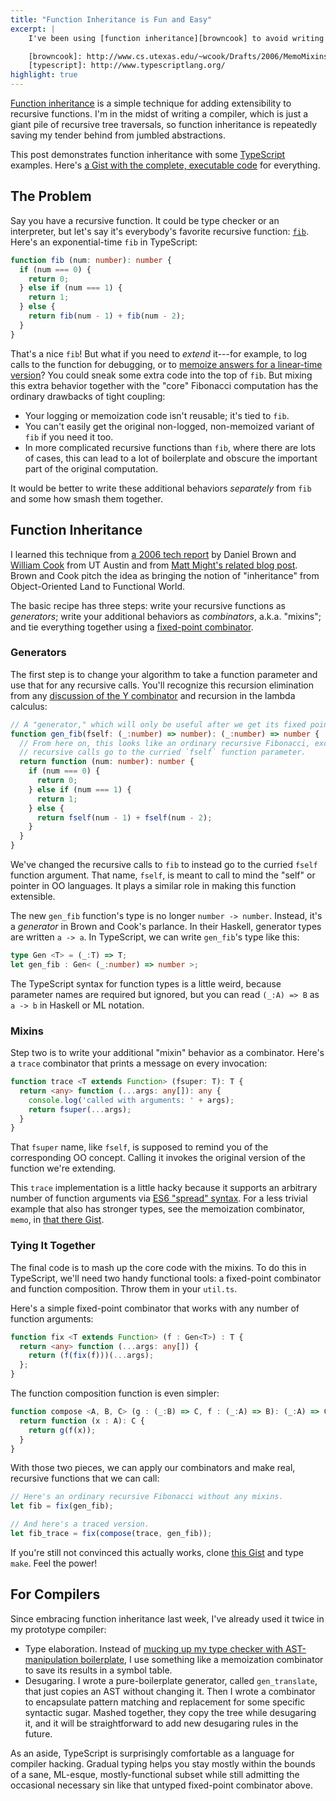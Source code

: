 ```yaml
---
title: "Function Inheritance is Fun and Easy"
excerpt: |
    I've been using [function inheritance][browncook] to avoid writing boring boilerplate in a compiler project. Here, I demonstrate the technique with some examples written in [TypeScript][].

    [browncook]: http://www.cs.utexas.edu/~wcook/Drafts/2006/MemoMixins.pdf
    [typescript]: http://www.typescriptlang.org/
highlight: true
---
```

[Function inheritance][browncook] is a simple technique for adding extensibility to recursive functions. I'm in the midst of writing a compiler, which is just a giant pile of recursive tree traversals, so function inheritance is repeatedly saving my tender behind from jumbled abstractions.

This post demonstrates function inheritance with some [TypeScript][] examples. Here's [a Gist with the complete, executable code][gist] for everything.

[gist]: https://gist.github.com/sampsyo/7f1fa4f2ebc10088a7d6

## The Problem

Say you have a recursive function. It could be type checker or an interpreter, but let's say it's everybody's favorite recursive function: [`fib`][fibonacci]. Here's an exponential-time `fib` in TypeScript:

```ts
function fib (num: number): number {
  if (num === 0) {
    return 0;
  } else if (num === 1) {
    return 1;
  } else {
    return fib(num - 1) + fib(num - 2);
  }
}
```

That's a nice `fib`! But what if you need to *extend* it---for example, to log calls to the function for debugging, or to [memoize answers for a linear-time version][might]? You could sneak some extra code into the top of `fib`. But mixing this extra behavior together with the "core" Fibonacci computation has the ordinary drawbacks of tight coupling:

* Your logging or memoization code isn't reusable; it's tied to `fib`.
* You can't easily get the original non-logged, non-memoized variant of `fib` if you need it too.
* In more complicated recursive functions than `fib`, where there are lots of cases, this can lead to a lot of boilerplate and obscure the important part of the original computation.

It would be better to write these additional behaviors *separately* from `fib` and some how smash them together.

[might]: http://matt.might.net/articles/implementation-of-recursive-fixed-point-y-combinator-in-javascript-for-memoization/

## Function Inheritance

I learned this technique from [a 2006 tech report][browncook] by Daniel Brown and [William Cook][] from UT Austin and from [Matt Might's related blog post][might]. Brown and Cook pitch the idea as bringing the notion of "inheritance" from Object-Oriented Land to Functional World.

The basic recipe has three steps: write your recursive functions as *generators*; write your additional behaviors as *combinators*, a.k.a. "mixins"; and tie everything together using a [fixed-point combinator][fpc].

[william cook]: http://www.cs.utexas.edu/~wcook/

### Generators

The first step is to change your algorithm to take a function parameter and use that for any recursive calls. You'll recognize this recursion elimination from any [discussion of the Y combinator][ycintro] and recursion in the lambda calculus:

```ts
// A "generator," which will only be useful after we get its fixed point later.
function gen_fib(fself: (_:number) => number): (_:number) => number {
  // From here on, this looks like an ordinary recursive Fibonacci, except
  // recursive calls go to the curried `fself` function parameter.
  return function (num: number): number {
    if (num === 0) {
      return 0;
    } else if (num === 1) {
      return 1;
    } else {
      return fself(num - 1) + fself(num - 2);
    }
  }
}
```

We've changed the recursive calls to `fib` to instead go to the curried `fself` function argument. That name, `fself`, is meant to call to mind the "self" or pointer in OO languages. It plays a similar role in making this function extensible.

The new `gen_fib` function's type is no longer `number -> number`. Instead, it's a *generator* in Brown and Cook's parlance. In their Haskell, generator types are written `a -> a`. In TypeScript, we can write `gen_fib`'s type like this:

```ts
type Gen <T> = (_:T) => T;
let gen_fib : Gen< (_:number) => number >;
```

The TypeScript syntax for function types is a little weird, because parameter names are required but ignored, but you can read `(_:A) => B` as `a -> b` in Haskell or ML notation.

### Mixins

Step two is to write your additional "mixin" behavior as a combinator. Here's a `trace` combinator that prints a message on every invocation:

```ts
function trace <T extends Function> (fsuper: T): T {
  return <any> function (...args: any[]): any {
    console.log('called with arguments: ' + args);
    return fsuper(...args);
  }
}
```

That `fsuper` name, like `fself`, is supposed to remind you of the corresponding OO concept. Calling it invokes the original version of the function we're extending.

This `trace` implementation is a little hacky because it supports an arbitrary number of function arguments via [ES6 "spread" syntax][spread]. For a less trivial example that also has stronger types, see the memoization combinator, `memo`, in [that there Gist][gist].

[spread]: http://wiki.ecmascript.org/doku.php?id=harmony:spread

### Tying It Together

The final code is to mash up the core code with the mixins. To do this in TypeScript, we'll need two handy functional tools: a fixed-point combinator and function composition. Throw them in your `util.ts`.

Here's a simple fixed-point combinator that works with any number of function arguments:

```ts
function fix <T extends Function> (f : Gen<T>) : T {
  return <any> function (...args: any[]) {
    return (f(fix(f)))(...args);
  };
}
```

The function composition function is even simpler:

```ts
function compose <A, B, C> (g : (_:B) => C, f : (_:A) => B): (_:A) => C {
  return function (x : A): C {
    return g(f(x));
  }
}
```

With those two pieces, we can apply our combinators and make real, recursive functions that we can call:

```ts
// Here's an ordinary recursive Fibonacci without any mixins.
let fib = fix(gen_fib);

// And here's a traced version.
let fib_trace = fix(compose(trace, gen_fib));
```

If you're still not convinced this actually works, clone [this Gist][gist] and type `make`. Feel the power!

[fpc]: https://en.wikipedia.org/wiki/Fixed-point_combinator
[browncook]: http://www.cs.utexas.edu/~wcook/Drafts/2006/MemoMixins.pdf
[ycintro]: http://mvanier.livejournal.com/2897.html
[typescript]: http://www.typescriptlang.org/
[fibonacci]: https://en.wikipedia.org/wiki/Fibonacci_number

## For Compilers

Since embracing function inheritance last week, I've already used it twice in my prototype compiler:

* Type elaboration. Instead of [mucking up my type checker with AST-manipulation boilerplate][soq], I use something like a memoization combinator to save its results in a symbol table.
* Desugaring. I wrote a pure-boilerplate generator, called `gen_translate`, that just copies an AST without changing it. Then I wrote a combinator to encapsulate pattern matching and replacement for some specific syntactic sugar. Mashed together, they copy the tree while desugaring it, and it will be straightforward to add new desugaring rules in the future.

As an aside, TypeScript is surprisingly comfortable as a language for compiler hacking. Gradual typing helps you stay mostly within the bounds of a sane, ML-esque, mostly-functional subset while still admitting the occasional necessary sin like that untyped fixed-point combinator above.

[soq]: http://stackoverflow.com/q/32641750/39182
